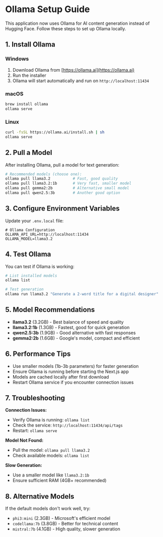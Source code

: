 # Ollama Setup Guide

This application now uses Ollama for AI content generation instead of Hugging Face. Follow these steps to set up Ollama locally.

## 1. Install Ollama

### Windows
1. Download Ollama from [https://ollama.ai](https://ollama.ai)
2. Run the installer
3. Ollama will start automatically and run on `http://localhost:11434`

### macOS
```bash
brew install ollama
ollama serve
```

### Linux
```bash
curl -fsSL https://ollama.ai/install.sh | sh
ollama serve
```

## 2. Pull a Model

After installing Ollama, pull a model for text generation:

```bash
# Recommended models (choose one):
ollama pull llama3.2          # Fast, good quality
ollama pull llama3.2:1b       # Very fast, smaller model
ollama pull gemma2:2b         # Alternative small model
ollama pull qwen2.5:3b        # Another good option
```

## 3. Configure Environment Variables

Update your `.env.local` file:

```env
# Ollama Configuration
OLLAMA_API_URL=http://localhost:11434
OLLAMA_MODEL=llama3.2
```

## 4. Test Ollama

You can test if Ollama is working:

```bash
# List installed models
ollama list

# Test generation
ollama run llama3.2 "Generate a 2-word title for a digital designer"
```

## 5. Model Recommendations

- **llama3.2** (3.2GB) - Best balance of speed and quality
- **llama3.2:1b** (1.3GB) - Fastest, good for quick generation
- **qwen2.5:3b** (1.9GB) - Good alternative with fast responses
- **gemma2:2b** (1.6GB) - Google's model, compact and efficient

## 6. Performance Tips

- Use smaller models (1b-3b parameters) for faster generation
- Ensure Ollama is running before starting the Next.js app
- Models are cached locally after first download
- Restart Ollama service if you encounter connection issues

## 7. Troubleshooting

**Connection Issues:**
- Verify Ollama is running: `ollama list`
- Check the service: `http://localhost:11434/api/tags`
- Restart: `ollama serve`

**Model Not Found:**
- Pull the model: `ollama pull llama3.2`
- Check available models: `ollama list`

**Slow Generation:**
- Use a smaller model like `llama3.2:1b`
- Ensure sufficient RAM (4GB+ recommended)

## 8. Alternative Models

If the default models don't work well, try:
- `phi3:mini` (2.3GB) - Microsoft's efficient model
- `codellama:7b` (3.8GB) - Better for technical content
- `mistral:7b` (4.1GB) - High quality, slower generation